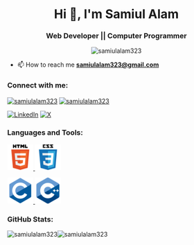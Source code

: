 <h1 align="center">Hi 👋, I'm Samiul Alam</h1>
<h3 align="center">Web Developer || Computer Programmer</h3>

<p align="center"> <img src="https://komarev.com/ghpvc/?username=samiulalam323&label=Profile%20views&color=0e75b6&style=flat" alt="samiulalam323" /> </p>

- 📫 How to reach me **samiulalam323@gmail.com**

<h3 align="left">Connect with me:</h3>
<p align="left">
<a href="https://twitter.com/samiulalam323" target="blank"><img align="center" src="https://raw.githubusercontent.com/rahuldkjain/github-profile-readme-generator/master/src/images/icons/Social/twitter.svg" alt="samiulalam323" height="40" width="50" /></a>
<a href="https://linkedin.com/in/samiulalam323" target="blank"><img align="center" src="https://raw.githubusercontent.com/rahuldkjain/github-profile-readme-generator/master/src/images/icons/Social/linked-in-alt.svg" alt="samiulalam323" height="40" width="50" /></a>


[![LinkedIn](https://img.shields.io/badge/LinkedIn-%230077B5.svg?logo=linkedin&logoColor=white)](https://linkedin.com/in/samiulalam323) [![X](https://img.shields.io/badge/X-black.svg?logo=X&logoColor=white)](https://x.com/samiulalam323)
  
</p>

<h3 align="left">Languages and Tools:</h3>
<p>

<a href="https://www.w3.org/html/" target="_blank" rel="noreferrer"> <img src="https://raw.githubusercontent.com/devicons/devicon/master/icons/html5/html5-original-wordmark.svg" alt="html5" width="60" height="60"/> </a>    <a href="https://www.w3schools.com/css/" target="_blank" rel="noreferrer"> <img src="https://raw.githubusercontent.com/devicons/devicon/master/icons/css3/css3-original-wordmark.svg" alt="css3" width="60" height="60"/> </a> 

<a href="https://www.cprogramming.com/" target="_blank" rel="noreferrer"> <img src="https://raw.githubusercontent.com/devicons/devicon/master/icons/c/c-original.svg" alt="c" width="60" height="60"/> </a>     <a href="https://www.w3schools.com/cpp/" target="_blank" rel="noreferrer"> <img src="https://raw.githubusercontent.com/devicons/devicon/master/icons/cplusplus/cplusplus-original.svg" alt="cplusplus" width="60" height="60"/> </a> 
</p>

<h3 align="left">GitHub Stats:</h3>
<p><img align="left" src="https://github-readme-stats.vercel.app/api/top-langs?username=samiulalam323&show_icons=true&locale=en&layout=compact" alt="samiulalam323" /></p>

<p>&nbsp;<img align="left" src="https://github-readme-stats.vercel.app/api?username=samiulalam323&show_icons=true&locale=en" alt="samiulalam323" /></p>
